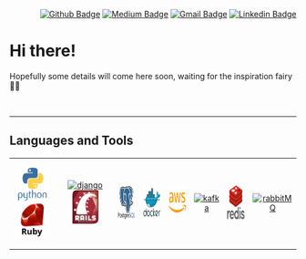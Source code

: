 <div align="right">
    
[![Github Badge](https://img.shields.io/badge/denizdgn-black?style=for-the-badge&logo=github&logoColor=white&link=https://github.com/denizdgn)](https://github.com/denizdgn)
[![Medium Badge](https://img.shields.io/badge/@deenizzdogan-black?style=for-the-badge&logo=medium&logoColor=white&link=https://medium.com/@deenizzdogan)](https://medium.com/@deenizzdogan)
[![Gmail Badge](https://img.shields.io/badge/deenizzdogan-D14836?style=for-the-badge&logo=gmail&logoColor=white&link=mailto:deenizzdogan@gmail.com)](mailto:deenizzdogan@gmail.com)
[![Linkedin Badge](https://img.shields.io/badge/LinkedIn-0077B5?style=for-the-badge&logo=linkedin&logoColor=white&link=https://www.linkedin.com/in/denizdogan-/)](https://www.linkedin.com/in/denizdogan-/)

</div>

# Hi there! 

Hopefully some details will come here soon, waiting for the inspiration fairy :face_in_clouds:

&nbsp;&nbsp;&nbsp;&nbsp;&nbsp;&nbsp;&nbsp;&nbsp;&nbsp;&nbsp;&nbsp;&nbsp;


---

## Languages and Tools

<table>
<tr>
    <tr>
        <td align="center">
            <p>
                <img src="https://github.com/devicons/devicon/blob/master/icons/python/python-original-wordmark.svg" title="Python"  alt="Python" width="60" height="60"/>&nbsp;
                <img src="https://github.com/devicons/devicon/blob/master/icons/ruby/ruby-original-wordmark.svg" title="Ruby"  alt="Ruby" width="60" height="60"/>&nbsp;
            </p>
        </td>
        <td align="center">
            <p>
                <a href="https://www.djangoproject.com/" target="_blank" rel="noreferrer"/> <img src="https://cdn.worldvectorlogo.com/logos/django.svg" title="django" alt="django" width="60" height="60"/> </a> 
                <img src="https://raw.githubusercontent.com/devicons/devicon/master/icons/rails/rails-original-wordmark.svg" title="rails" alt="rails" width="60" height="60"/>
            </p>
        </td>
        <td align="center">
            <p>
                <a href="https://www.postgresql.org" target="_blank" rel="noreferrer"/> <img src="https://raw.githubusercontent.com/devicons/devicon/master/icons/postgresql/postgresql-original-wordmark.svg" title="postgresql" alt="postgresql" width="60" height="60"/>
            </p>
        </td>
        <td align="center">
            <p>
                <a href="https://www.docker.com/" target="_blank" rel="noreferrer"> <img src="https://raw.githubusercontent.com/devicons/devicon/master/icons/docker/docker-original-wordmark.svg" title="docker" alt="docker" width="60" height="60"/>
            </p>
        </td>
        <td align="center">
            <p>
                <a href="https://aws.amazon.com" target="_blank" rel="noreferrer"> <img src="https://raw.githubusercontent.com/devicons/devicon/master/icons/amazonwebservices/amazonwebservices-plain-wordmark.svg" title="aws" alt="aws" width="60" height="60"/>
            </p>
        </td>
        <td align="center">
            <p>
                <a href="https://kafka.apache.org/" target="_blank" rel="noreferrer"/> <img src="https://www.vectorlogo.zone/logos/apache_kafka/apache_kafka-icon.svg" title="kafka" alt="kafka" width="60" height="60"/>
            </p>
        </td>
        <td align="center">
            <p>
                <a href="https://redis.io" target="_blank" rel="noreferrer"/> <img src="https://raw.githubusercontent.com/devicons/devicon/master/icons/redis/redis-original-wordmark.svg" title="redis" alt="redis" width="60" height="60"/>
            </p>
        </td>
        <td align="center">
            <p>
                <a href="https://www.rabbitmq.com" target="_blank" rel="noreferrer"/> <img src="https://www.vectorlogo.zone/logos/rabbitmq/rabbitmq-icon.svg" title="rabbitMQ" alt="rabbitMQ" width="60" height="60"/>
            </p>
        </td>
    </tr>
</table>

                    
